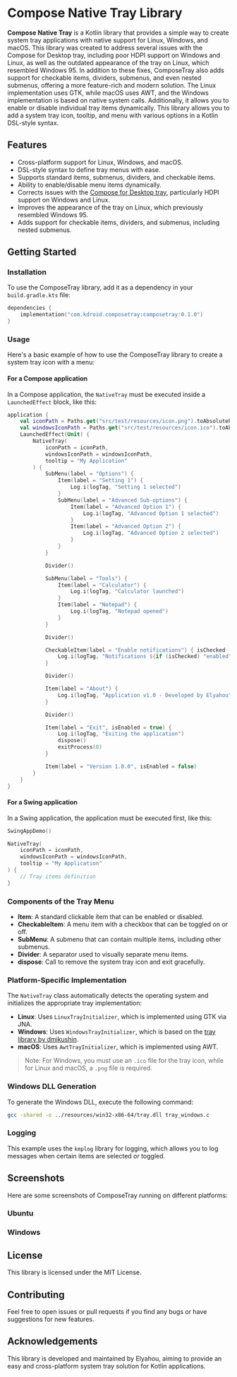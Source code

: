# Compose Native Tray Library

**Compose Native Tray** is a Kotlin library that provides a simple way to create system tray applications with native support for Linux, Windows, and macOS. This library was created to address several issues with the Compose for Desktop tray, including poor HDPI support on Windows and Linux, as well as the outdated appearance of the tray on Linux, which resembled Windows 95. In addition to these fixes, ComposeTray also adds support for checkable items, dividers, submenus, and even nested submenus, offering a more feature-rich and modern solution. The Linux implementation uses GTK, while macOS uses AWT, and the Windows implementation is based on native system calls. Additionally, it allows you to enable or disable individual tray items dynamically. This library allows you to add a system tray icon, tooltip, and menu with various options in a Kotlin DSL-style syntax.

## Features

- Cross-platform support for Linux, Windows, and macOS.
- DSL-style syntax to define tray menus with ease.
- Supports standard items, submenus, dividers, and checkable items.
- Ability to enable/disable menu items dynamically.
- Corrects issues with the [Compose for Desktop tray](https://github.com/JetBrains/compose-multiplatform/blob/master/tutorials/Tray_Notifications_MenuBar_new), particularly HDPI support on Windows and Linux.
- Improves the appearance of the tray on Linux, which previously resembled Windows 95.
- Adds support for checkable items, dividers, and submenus, including nested submenus.

## Getting Started

### Installation

To use the ComposeTray library, add it as a dependency in your `build.gradle.kts` file:

```kotlin
dependencies {
    implementation("com.kdroid.composetray:composetray:0.1.0")
}
```

### Usage

Here's a basic example of how to use the ComposeTray library to create a system tray icon with a menu:

#### For a Compose application

In a Compose application, the `NativeTray` must be executed inside a `LaunchedEffect` block, like this:

````kotlin
application {
    val iconPath = Paths.get("src/test/resources/icon.png").toAbsolutePath().toString()
    val windowsIconPath = Paths.get("src/test/resources/icon.ico").toAbsolutePath().toString()
    LaunchedEffect(Unit) {
        NativeTray(
            iconPath = iconPath,
            windowsIconPath = windowsIconPath,
            tooltip = "My Application"
        ) {
            SubMenu(label = "Options") {
                Item(label = "Setting 1") {
                    Log.i(logTag, "Setting 1 selected")
                }
                SubMenu(label = "Advanced Sub-options") {
                    Item(label = "Advanced Option 1") {
                        Log.i(logTag, "Advanced Option 1 selected")
                    }
                    Item(label = "Advanced Option 2") {
                        Log.i(logTag, "Advanced Option 2 selected")
                    }
                }
            }

            Divider()

            SubMenu(label = "Tools") {
                Item(label = "Calculator") {
                    Log.i(logTag, "Calculator launched")
                }
                Item(label = "Notepad") {
                    Log.i(logTag, "Notepad opened")
                }
            }

            Divider()

            CheckableItem(label = "Enable notifications") { isChecked ->
                Log.i(logTag, "Notifications ${if (isChecked) "enabled" else "disabled"}")
            }

            Divider()

            Item(label = "About") {
                Log.i(logTag, "Application v1.0 - Developed by Elyahou")
            }

            Divider()

            Item(label = "Exit", isEnabled = true) {
                Log.i(logTag, "Exiting the application")
                dispose()
                exitProcess(0)
            }

            Item(label = "Version 1.0.0", isEnabled = false)
        }
    }
}
````
#### For a Swing application
In a Swing application, the application must be executed first, like this:

```kotlin
SwingAppDemo()

NativeTray(
    iconPath = iconPath,
    windowsIconPath = windowsIconPath,
    tooltip = "My Application"
) {
    // Tray items definition
}
```

### Components of the Tray Menu
- **Item**: A standard clickable item that can be enabled or disabled.
- **CheckableItem**: A menu item with a checkbox that can be toggled on or off.
- **SubMenu**: A submenu that can contain multiple items, including other submenus.
- **Divider**: A separator used to visually separate menu items.
- **dispose**: Call to remove the system tray icon and exit gracefully.

### Platform-Specific Implementation
The `NativeTray` class automatically detects the operating system and initializes the appropriate tray implementation:
- **Linux**: Uses `LinuxTrayInitializer`, which is implemented using GTK via JNA.
- **Windows**: Uses `WindowsTrayInitializer`, which is based on the [tray library by dmikushin](https://github.com/dmikushin/tray).
- **macOS**: Uses `AwtTrayInitializer`, which is implemented using AWT.

> Note: For Windows, you must use an `.ico` file for the tray icon, while for Linux and macOS, a `.png` file is required.

### Windows DLL Generation
To generate the Windows DLL, execute the following command:
```bash
gcc -shared -o ../resources/win32-x86-64/tray.dll tray_windows.c
````

### Logging

This example uses the `kmplog` library for logging, which allows you to log messages when certain items are selected or toggled.

## Screenshots

Here are some screenshots of ComposeTray running on different platforms:

### Ubuntu



### Windows



## License

This library is licensed under the MIT License.

## Contributing

Feel free to open issues or pull requests if you find any bugs or have suggestions for new features.

## Acknowledgements

This library is developed and maintained by Elyahou, aiming to provide an easy and cross-platform system tray solution for Kotlin applications.

